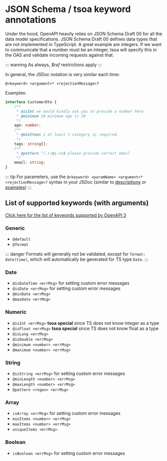 # JSON Schema / tsoa keyword annotations

Under the hood, OpenAPI heavily relies on JSON Schema Draft 00 for all the data model specifications.
JSON Schema Draft 00 defines data types that are not implemented in TypeScript.
A great example are integers.
If we want to communicate that a number must be an integer,
tsoa will specify this in the OAS and validate incoming requests against that.

::: warning
As always, _\$ref_ restrictions apply
:::

In general, the JSDoc notation is very similar each time:

```
@<keyword> <argument>* <rejectionMessage>?
```

Examples:

```typescript {3,4,8,12}
interface CustomerDto {
    /**
     * @isInt we would kindly ask you to provide a number here
     * @minimum 18 minimum age is 18
     */
    age: number;
    /**
     * @minItems 1 at least 1 category is required
     */
    tags: string[];
    /**
     * @pattern ^(.+)@(.+)$ please provide correct email
     */
    email: string;
}
```

::: tip
For parameters, use the `@<keyword> <paramName> <argument>* <rejectionMessage>?` syntax in your JSDoc (similar to [descriptions](#parameter-descriptions) or [examples](#parameter-examples))
:::

## List of supported keywords (with arguments)

[Click here for the list of keywords supported by OpenAPI 3](https://github.com/OAI/OpenAPI-Specification/blob/master/versions/3.0.3.md#properties)

### Generic

- `@default`
- `@format`

::: danger
Formats will generally not be validated, except for `format: date(time)`, which will automatically be generated for TS type `Date`.
:::

### Date

- `@isDateTime <errMsg>` for setting custom error messages
- `@isDate <errMsg>` for setting custom error messages
- `@minDate <errMsg>`
- `@maxDate <errMsg>`

### Numeric

- `@isInt <errMsg>` **tsoa special** since TS does not know integer as a type
- `@isFloat <errMsg>` **tsoa special** since TS does not know float as a type
- `@isLong <errMsg>`
- `@isDouble <errMsg>`
- `@minimum <number> <errMsg>`
- `@maximum <number> <errMsg>`

### String

- `@isString <errMsg>` for setting custom error messages
- `@minLength <number> <errMsg>`
- `@maxLength <number> <errMsg>`
- `@pattern <regex> <errMsg>`

### Array

- `isArray <errMsg>` for setting custom error messages
- `minItems <number> <errMsg>`
- `maxItems <number> <errMsg>`
- `uniqueItems <errMsg>`

### Boolean

- `isBoolean <errMsg>` for setting custom error messages
